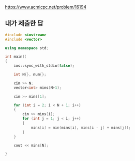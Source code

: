 https://www.acmicpc.net/problem/16194

내가 제출한 답
------------
```cpp
#include <iostream>
#include <vector>

using namespace std;

int main()
{
	ios::sync_with_stdio(false);

	int N{}, num{};

	cin >> N;
	vector<int> mins(N+1);

	cin >> mins[1];

	for (int i = 2; i < N + 1; i++)
	{
		cin >> mins[i];
		for (int j = 1; j < i; j++)
		{
			mins[i] = min(mins[i], mins[i - j] + mins[j]);
		}
	}

	cout << mins[N];

}
```

